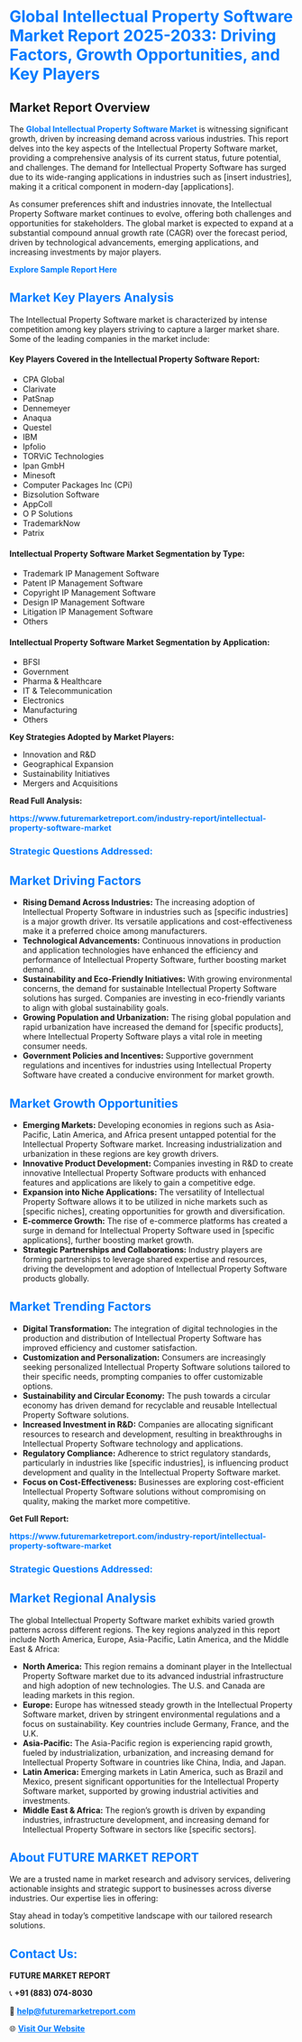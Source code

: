 <h1 style="color: #007BFF;">Global Intellectual Property Software Market Report 2025-2033: Driving Factors, Growth Opportunities, and Key Players</h1>

<section id="overview">
<h2>Market Report Overview</h2>
<p>The <a href="https://www.futuremarketreport.com/industry-report/intellectual-property-software-market" style="color: #007BFF; text-decoration: none;"><strong>Global Intellectual Property Software Market</strong></a> is witnessing significant growth, driven by increasing demand across various industries. This report delves into the key aspects of the Intellectual Property Software market, providing a comprehensive analysis of its current status, future potential, and challenges. The demand for Intellectual Property Software has surged due to its wide-ranging applications in industries such as [insert industries], making it a critical component in modern-day [applications].</p>
<p>As consumer preferences shift and industries innovate, the Intellectual Property Software market continues to evolve, offering both challenges and opportunities for stakeholders. The global market is expected to expand at a substantial compound annual growth rate (CAGR) over the forecast period, driven by technological advancements, emerging applications, and increasing investments by major players.</p>
</section>

<section id="overview">
<p><a href="https://www.futuremarketreport.com/request-sample/reportId=27252" style="color: #007BFF; text-decoration: none;"><strong>Explore Sample Report Here</strong></a></p>
</section>

<section id="key-players">
<h2 style="color: #007BFF;">Market Key Players Analysis</h2>
<p>The Intellectual Property Software market is characterized by intense competition among key players striving to capture a larger market share. Some of the leading companies in the market include:</p>
<h4>Key Players Covered in the Intellectual Property Software Report:</h4>
<ul><li>CPA Global</li><li>Clarivate</li><li>PatSnap</li><li>Dennemeyer</li><li>Anaqua</li><li>Questel</li><li>IBM</li><li>Ipfolio</li><li>TORViC Technologies</li><li>Ipan GmbH</li><li>Minesoft</li><li>Computer Packages Inc (CPi)</li><li>Bizsolution Software</li><li>AppColl</li><li>O P Solutions</li><li>TrademarkNow</li><li>Patrix</li></ul>
<h4>Intellectual Property Software Market Segmentation by Type:</h4>
<ul><li>Trademark IP Management Software</li><li>Patent IP Management Software</li><li>Copyright IP Management Software</li><li>Design IP Management Software</li><li>Litigation IP Management Software</li><li>Others</li></ul>

<h4>Intellectual Property Software Market Segmentation by Application:</h4>
<ul><li>BFSI</li><li>Government</li><li>Pharma &amp; Healthcare</li><li>IT &amp; Telecommunication</li><li>Electronics</li><li>Manufacturing</li><li>Others</li></ul>
<p><strong>Key Strategies Adopted by Market Players:</strong></p>
<ul>
<li>Innovation and R&D</li>
<li>Geographical Expansion</li>
<li>Sustainability Initiatives</li>
<li>Mergers and Acquisitions</li>
</ul>
</section>

<section>
<p><strong>Read Full Analysis: </strong></p><a href="https://www.futuremarketreport.com/industry-report/intellectual-property-software-market" style="color: #007BFF; text-decoration: none;"><strong>https://www.futuremarketreport.com/industry-report/intellectual-property-software-market</strong></a>
<h3 style="color: #007BFF;">Strategic Questions Addressed:</h3>
</section>

<section id="driving-factors">
<h2 style="color: #007BFF;">Market Driving Factors</h2>
<ul>
<li><strong>Rising Demand Across Industries:</strong> The increasing adoption of Intellectual Property Software in industries such as [specific industries] is a major growth driver. Its versatile applications and cost-effectiveness make it a preferred choice among manufacturers.</li>
<li><strong>Technological Advancements:</strong> Continuous innovations in production and application technologies have enhanced the efficiency and performance of Intellectual Property Software, further boosting market demand.</li>
<li><strong>Sustainability and Eco-Friendly Initiatives:</strong> With growing environmental concerns, the demand for sustainable Intellectual Property Software solutions has surged. Companies are investing in eco-friendly variants to align with global sustainability goals.</li>
<li><strong>Growing Population and Urbanization:</strong> The rising global population and rapid urbanization have increased the demand for [specific products], where Intellectual Property Software plays a vital role in meeting consumer needs.</li>
<li><strong>Government Policies and Incentives:</strong> Supportive government regulations and incentives for industries using Intellectual Property Software have created a conducive environment for market growth.</li>
</ul>
</section>

<section id="growth-opportunities">
<h2 style="color: #007BFF;">Market Growth Opportunities</h2>
<ul>
<li><strong>Emerging Markets:</strong> Developing economies in regions such as Asia-Pacific, Latin America, and Africa present untapped potential for the Intellectual Property Software market. Increasing industrialization and urbanization in these regions are key growth drivers.</li>
<li><strong>Innovative Product Development:</strong> Companies investing in R&D to create innovative Intellectual Property Software products with enhanced features and applications are likely to gain a competitive edge.</li>
<li><strong>Expansion into Niche Applications:</strong> The versatility of Intellectual Property Software allows it to be utilized in niche markets such as [specific niches], creating opportunities for growth and diversification.</li>
<li><strong>E-commerce Growth:</strong> The rise of e-commerce platforms has created a surge in demand for Intellectual Property Software used in [specific applications], further boosting market growth.</li>
<li><strong>Strategic Partnerships and Collaborations:</strong> Industry players are forming partnerships to leverage shared expertise and resources, driving the development and adoption of Intellectual Property Software products globally.</li>
</ul>
</section>

<section id="trending-factors">
<h2 style="color: #007BFF;">Market Trending Factors</h2>
<ul>
<li><strong>Digital Transformation:</strong> The integration of digital technologies in the production and distribution of Intellectual Property Software has improved efficiency and customer satisfaction.</li>
<li><strong>Customization and Personalization:</strong> Consumers are increasingly seeking personalized Intellectual Property Software solutions tailored to their specific needs, prompting companies to offer customizable options.</li>
<li><strong>Sustainability and Circular Economy:</strong> The push towards a circular economy has driven demand for recyclable and reusable Intellectual Property Software solutions.</li>
<li><strong>Increased Investment in R&D:</strong> Companies are allocating significant resources to research and development, resulting in breakthroughs in Intellectual Property Software technology and applications.</li>
<li><strong>Regulatory Compliance:</strong> Adherence to strict regulatory standards, particularly in industries like [specific industries], is influencing product development and quality in the Intellectual Property Software market.</li>
<li><strong>Focus on Cost-Effectiveness:</strong> Businesses are exploring cost-efficient Intellectual Property Software solutions without compromising on quality, making the market more competitive.</li>
</ul>
</section>

<section>
<p><strong>Get Full Report: </strong></p><a href="https://www.futuremarketreport.com/industry-report/intellectual-property-software-market" style="color: #007BFF; text-decoration: none;"><strong>https://www.futuremarketreport.com/industry-report/intellectual-property-software-market</strong></a>
<h3 style="color: #007BFF;">Strategic Questions Addressed:</h3>
</section>


<section id="regional-analysis">
<h2 style="color: #007BFF;">Market Regional Analysis</h2>
<p>The global Intellectual Property Software market exhibits varied growth patterns across different regions. The key regions analyzed in this report include North America, Europe, Asia-Pacific, Latin America, and the Middle East & Africa:</p>
<ul>
<li><strong>North America:</strong> This region remains a dominant player in the Intellectual Property Software market due to its advanced industrial infrastructure and high adoption of new technologies. The U.S. and Canada are leading markets in this region.</li>
<li><strong>Europe:</strong> Europe has witnessed steady growth in the Intellectual Property Software market, driven by stringent environmental regulations and a focus on sustainability. Key countries include Germany, France, and the U.K.</li>
<li><strong>Asia-Pacific:</strong> The Asia-Pacific region is experiencing rapid growth, fueled by industrialization, urbanization, and increasing demand for Intellectual Property Software in countries like China, India, and Japan.</li>
<li><strong>Latin America:</strong> Emerging markets in Latin America, such as Brazil and Mexico, present significant opportunities for the Intellectual Property Software market, supported by growing industrial activities and investments.</li>
<li><strong>Middle East & Africa:</strong> The region’s growth is driven by expanding industries, infrastructure development, and increasing demand for Intellectual Property Software in sectors like [specific sectors].</li>
</ul>
</section>

<footer>
<h2 style="color: #007BFF;">About FUTURE MARKET REPORT</h2>
<p>We are a trusted name in market research and advisory services, delivering actionable insights and strategic support to businesses across diverse industries. Our expertise lies in offering:</p>

<p>Stay ahead in today’s competitive landscape with our tailored research solutions.</p>

<h2 style="color: #007BFF;">Contact Us:</h2>
<p><strong>FUTURE MARKET REPORT</strong></p>
<p>📞 <strong>+91 (883) 074-8030</strong></p>
<p>📧 <strong><a href="mailto:help@futuremarketreport.com" style="color: #007BFF;">help@futuremarketreport.com</a></strong></p>
<p>🌐 <strong><a href="https://www.futuremarketreport.com/" style="color: #007BFF;">Visit Our Website</a></strong></p>
</footer>
